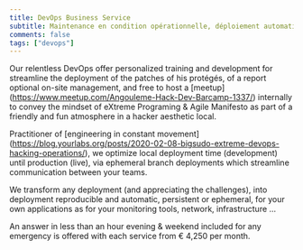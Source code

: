 ```yaml
---
title: DevOps Business Service
subtitle: Maintenance en condition opérationnelle, déploiement automatique continu réseau, processeurs, stockage
comments: false
tags: ["devops"]
---
```


Our relentless DevOps offer personalized training and development for
streamline the deployment of the patches of his protégés, of a report optional
on-site management, and free to host a
[meetup] (https://www.meetup.com/Angouleme-Hack-Dev-Barcamp-1337/) internally
to convey the mindset of eXtreme Programing & Agile Manifesto
as part of 
a friendly and fun atmosphere in a hacker aesthetic
local.

Practitioner of [engineering in constant
movement] (https://blog.yourlabs.org/posts/2020-02-08-bigsudo-extreme-devops-hacking-operations/),
we optimize local deployment time (development) until production (live), 
via ephemeral branch deployments which streamline communication between your teams.

We transform any deployment (and appreciating the challenges), into deployment
reproducible and automatic, persistent or ephemeral, for your own applications 
as for your monitoring tools, network, infrastructure ...

An answer in less than an hour evening & weekend included for any emergency
is offered with each service from € 4,250 per month.
